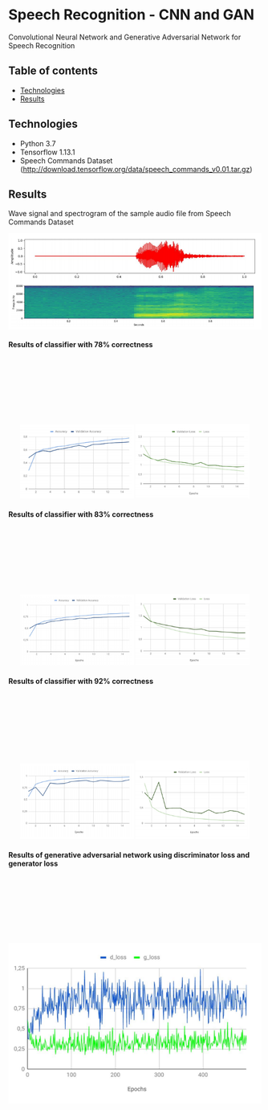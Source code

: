 # Speech Recognition - CNN and GAN
Convolutional Neural Network and Generative Adversarial Network for Speech Recognition

## Table of contents
* [Technologies](#technologies)
* [Results](#Results)

## Technologies
* Python 3.7
* Tensorflow 1.13.1
* Speech Commands Dataset (http://download.tensorflow.org/data/speech_commands_v0.01.tar.gz)

## Results
Wave signal and spectrogram of the sample audio file from Speech Commands Dataset

![screenshot](./png/spectogram.PNG)



#### Results of classifier with 78% correctness

<p align="center" style="margin-top: 150px;">
  <img style="display: inline-block;" width="45%" src="./png/classifier1_acc.PNG">
  <img style="display: inline-block;" width="45%" src="./png/classifier1_val.PNG">
 </p>

#### Results of classifier with 83% correctness
<p align="center" style="margin-top: 150px;">
  <img style="display: inline-block;" width="45%"  src="./png/classifier2_acc.PNG">
  <img style="display: inline-block;" width="45%" src="./png/classifier2_val.PNG">
 </p>


#### Results of classifier with 92% correctness
<p align="center" style="margin-top: 150px;">
  <img style="display: inline-block;" width="45%" src="./png/classifier3_acc.PNG">
  <img style="display: inline-block;" width="45%" src="./png/classifier3_val.PNG">
 </p>


#### Results of generative adversarial network using discriminator loss and generator loss
<p align="center" style="margin-top: 150px;">
  <img style="display: inline-block;" src="./png/gan.png">
 </p>


